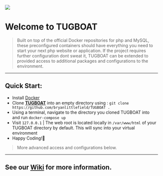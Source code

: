 ![](https://cl.ly/083Z1r3X231F/download/Image%202017-05-23%20at%202.16.05%20AM.png)

# Welcome to TUGBOAT

> Built on top of the official Docker repositories for php and MySQL, these preconfigured containers should have everything you need to start your next php website or application. If the project requires further configuration dont sweat it, TUGBOAT can be extended to provided access to additional packages and configurations to the environment.  

- - - -

##  Quick Start:
- Install [Docker](https://docs.docker.com/engine/installation/)
- Clone [**TUGBOAT**](https://github.com/bryanlittlefield/TUGBOAT) into an empty directory using : `git clone https://github.com/bryanlittlefield/TUGBOAT .`
- Using a terminal, navigate to the directory you cloned TUGBOAT into and run `docker-compose up`
- Visit `127.0.0.1` | The web root is located locally in `/var/www/html` of your TUGBOAT directory by default. This will sync into your virtual environment
- Happy Coding!:beers:
> More advanced access and configurations below.

- - - -

## See our [Wiki](https://github.com/bryanlittlefield/TUGBOAT/wiki) for more information.
